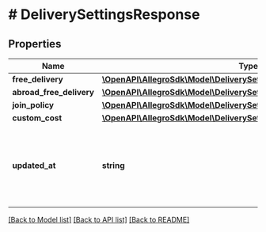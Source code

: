 # # DeliverySettingsResponse

## Properties

Name | Type | Description | Notes
------------ | ------------- | ------------- | -------------
**free_delivery** | [**\OpenAPI\AllegroSdk\Model\DeliverySettingsResponseFreeDelivery**](DeliverySettingsResponseFreeDelivery.md) |  | [optional]
**abroad_free_delivery** | [**\OpenAPI\AllegroSdk\Model\DeliverySettingsResponseAbroadFreeDelivery**](DeliverySettingsResponseAbroadFreeDelivery.md) |  | [optional]
**join_policy** | [**\OpenAPI\AllegroSdk\Model\DeliverySettingsResponseJoinPolicy**](DeliverySettingsResponseJoinPolicy.md) |  |
**custom_cost** | [**\OpenAPI\AllegroSdk\Model\DeliverySettingsResponseCustomCost**](DeliverySettingsResponseCustomCost.md) |  |
**updated_at** | **string** | Date and time of the last modification of the set in UTC ISO 8601 format. |

[[Back to Model list]](../../README.md#models) [[Back to API list]](../../README.md#endpoints) [[Back to README]](../../README.md)
